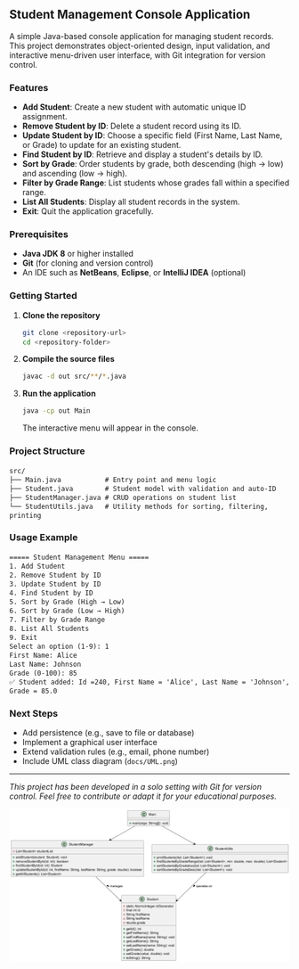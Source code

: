 ## Student Management Console Application

A simple Java-based console application for managing student records. This project demonstrates object-oriented design, input validation, and interactive menu-driven user interface, with Git integration for version control.

### Features

- **Add Student**: Create a new student with automatic unique ID assignment.
- **Remove Student by ID**: Delete a student record using its ID.
- **Update Student by ID**: Choose a specific field (First Name, Last Name, or Grade) to update for an existing student.
- **Find Student by ID**: Retrieve and display a student's details by ID.
- **Sort by Grade**: Order students by grade, both descending (high → low) and ascending (low → high).
- **Filter by Grade Range**: List students whose grades fall within a specified range.
- **List All Students**: Display all student records in the system.
- **Exit**: Quit the application gracefully.

### Prerequisites

- **Java JDK 8** or higher installed
- **Git** (for cloning and version control)
- An IDE such as **NetBeans**, **Eclipse**, or **IntelliJ IDEA** (optional)

### Getting Started

1. **Clone the repository**
   ```bash
   git clone <repository-url>
   cd <repository-folder>
   ```

2. **Compile the source files**
   ```bash
   javac -d out src/**/*.java
   ```

3. **Run the application**
   ```bash
   java -cp out Main
   ```

   The interactive menu will appear in the console.

### Project Structure

```
src/
├── Main.java           # Entry point and menu logic
├── Student.java        # Student model with validation and auto-ID
├── StudentManager.java # CRUD operations on student list
└── StudentUtils.java   # Utility methods for sorting, filtering, printing
```

### Usage Example

```
===== Student Management Menu =====
1. Add Student
2. Remove Student by ID
3. Update Student by ID
4. Find Student by ID
5. Sort by Grade (High → Low)
6. Sort by Grade (Low → High)
7. Filter by Grade Range
8. List All Students
9. Exit
Select an option (1-9): 1
First Name: Alice
Last Name: Johnson
Grade (0-100): 85
✅ Student added: Id =240, First Name = 'Alice', Last Name = 'Johnson', Grade = 85.0
```

### Next Steps

- Add persistence (e.g., save to file or database)
- Implement a graphical user interface
- Extend validation rules (e.g., email, phone number)
- Include UML class diagram (`docs/UML.png`)

---

*This project has been developed in a solo setting with Git for version control. Feel free to contribute or adapt it for your educational purposes.*

![UML Class Diagram](docs/images/diagram.png)